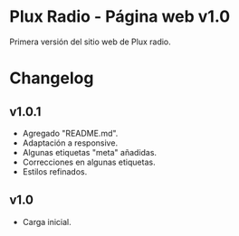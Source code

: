 # Plux Radio - Página web v1.0
Primera versión del sitio web de Plux radio. 

# Changelog

## v1.0.1 
- Agregado "README.md". 
- Adaptación a responsive. 
- Algunas etiquetas "meta" añadidas. 
- Correcciones en algunas etiquetas. 
- Estilos refinados. 

## v1.0 
- Carga inicial. 